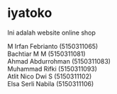 # iyatoko
Ini adalah website online shop

M Irfan Febrianto (5150311065)</br>
Bachtiar M M      (5150311081)</br>
Ahmad Abdurrohman (5150311083)</br>
Muhammad Rifki    (5150311093)</br>
Atlit Nico Dwi S  (5150311102)</br>
Elsa Serli Nabila (5150311106)
